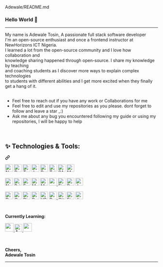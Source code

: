 Adewale/README.md
### Hello World 👋

<!--
**Tosmel2/Tosmel2** is a ✨ _special_ ✨ repository because its `README.md` (this file) appears on your GitHub profile.

Here are some ideas to get you started:

- 🔭 I’m currently working on ...
- 🌱 I graduated from ALX SE and was among top 10% talent, and I'm now a Full Stack.
- 👯 I’m looking to collaborate on ...
- 🤔 I’m looking for help with ...
- 💬 Ask me about ...
- 📫 How to reach me: ...
- 😄 Pronouns: ...
- ⚡ Fun fact: ...
-->

<hr>
My name is Adewale Tosin, A passionate full stack software developer <br>
I'm an open-source enthusiast and once a frontend instructor at NewHorizons ICT Nigeria.<br> 
I learned a lot from the open-source community and I love how collaboration and <br>
knowledge sharing happened through open-source. I share my knowledge by teaching<br> 
and coaching students as I discover more ways to explain complex technologies<br>
to students with different abilities and I get more excited when they finally get a hang of it.<br><br>
<ul dir="auto">
    <li>Feel free to reach out if you have any work or Collaborations for me </li>
   <li>Feel free to edit and use my repositories as you please. dont forget to follow and leave a star _:) </li>
    <li>Ask me about any bug you encountered following my guide or using my repositories, I will be happy to help</li>
</ul>
<br>
<!-- <b>Technologies:</b> -->

<div class="markdown-heading" dir="auto"><h2 class="heading-element" dir="auto">✨ Technologies &amp; Tools:</h2><a id="user-content--technologies--tools" class="anchor" aria-label="Permalink: ✨ Technologies &amp; Tools:" href="#-technologies--tools"><svg class="octicon octicon-link" viewBox="0 0 16 16" version="1.1" width="16" height="16" aria-hidden="true"><path d="m7.775 3.275 1.25-1.25a3.5 3.5 0 1 1 4.95 4.95l-2.5 2.5a3.5 3.5 0 0 1-4.95 0 .751.751 0 0 1 .018-1.042.751.751 0 0 1 1.042-.018 1.998 1.998 0 0 0 2.83 0l2.5-2.5a2.002 2.002 0 0 0-2.83-2.83l-1.25 1.25a.751.751 0 0 1-1.042-.018.751.751 0 0 1-.018-1.042Zm-4.69 9.64a1.998 1.998 0 0 0 2.83 0l1.25-1.25a.751.751 0 0 1 1.042.018.751.751 0 0 1 .018 1.042l-1.25 1.25a3.5 3.5 0 1 1-4.95-4.95l2.5-2.5a3.5 3.5 0 0 1 4.95 0 .751.751 0 0 1-.018 1.042.751.751 0 0 1-1.042.018 1.998 1.998 0 0 0-2.83 0l-2.5 2.5a1.998 1.998 0 0 0 0 2.83Z"></path></svg></a></div>
<p align="left" dir="auto">
<a target="_blank" rel="noopener noreferrer nofollow">
    <img alt="Next JS logo" title="Next JS" height="25" src="https://img.shields.io/badge/Next JS-282C34?logo=nextdotjs" >
</a>
 
<a target="_blank" rel="noopener noreferrer nofollow">
    <img alt="React JS logo" title="React JS" height="25" src="https://img.shields.io/badge/React JS-282C34?logo=react&amp;logoColor=61DAFB">
</a>
 
<a target="_blank" rel="noopener noreferrer nofollow">
    <img alt="TypeScript logo" title="TypeScript" height="25" src="https://img.shields.io/badge/TypeScript-282C34?logo=typescript&amp;logoColor=3178C6">
</a>
 
<a target="_blank" rel="noopener noreferrer nofollow">
    <img alt="JavaScript logo" title="JavaScript" height="25" src="https://img.shields.io/badge/JavaScript-282C34?logo=javascript&amp;logoColor=F7DF1E">
</a>
 
<a target="_blank" rel="noopener noreferrer nofollow">
    <img alt="Redux logo" title="Redux" height="25" src="https://img.shields.io/badge/Redux-282C34?logo=redux&amp;logoColor=764ABC">
</a>
 
<a target="_blank" rel="noopener noreferrer nofollow">
    <img alt="Tailwind CSS logo" title="Tailwind CSS" height="25" src="https://img.shields.io/badge/Tailwind CSS-282C34?logo=tailwindcss&amp;logoColor=06B6D4" style="max-width: 100%;">
</a>
 
<a target="_blank" rel="noopener noreferrer nofollow">
    <img alt="SASS logo" title="Sass" height="25" src="https://img.shields.io/badge/Sass-282C34?logo=sass&amp;logoColor=06B6" style="max-width: 100%;">
</a>
 
<a target="_blank" rel="noopener noreferrer nofollow">
    <img alt="Material UI logo" title="Material UI" height="25" src="https://img.shields.io/badge/Material UI-282C34?logo=mui&amp;logoColor=007FFF" style="max-width: 100%;">
</a>
 
<br>
<br>

<a target="_blank" rel="noopener noreferrer nofollow">
    <img alt="Node JS logo" title="Node JS" height="25" src="https://img.shields.io/badge/Node JS-282C34?logo=node.js&amp;logoColor=339933" style="max-width: 100%;">
</a>
 
<a target="_blank" rel="noopener noreferrer nofollow">
    <img alt="Prisma logo" title="Prisma" height="25" src="https://img.shields.io/badge/Prisma-282C34?logo=prisma" style="max-width: 100%;">
</a>
 
<a target="_blank" rel="noopener noreferrer nofollow">
    <img alt="Express JS logo" title="Express JS" height="25" src="https://img.shields.io/badge/Express JS-282C34?logo=express&amp;logoColor=000000" style="max-width: 100%;">
</a>
 
<a target="_blank" rel="noopener noreferrer nofollow">
    <img alt="MongoDB logo" title="MongoDB" height="25" src="https://img.shields.io/badge/MongoDB-282C34?logo=mongodb&amp;logoColor=47A248" style="max-width: 100%;">
</a>
 
<a target="_blank" rel="noopener noreferrer nofollow">
    <img alt="MySQL logo" title="MySQL" height="25" src="https://img.shields.io/badge/MySQL-282C34?logo=mysql&amp;logoColor=4169" style="max-width: 100%;">
</a>

<a href="https://www.postgresql.org/" target="_blank">
  <img src="https://img.shields.io/badge/PostgreSQL-282C34?logo=postgresql&logoColor=4169E1" height="25" />
</a>
 
<a target="_blank" rel="noopener noreferrer nofollow">
    <img alt="Firebase logo" title="Firebase" height="25" src="https://img.shields.io/badge/Firebase-282C34?logo=firebase&amp;logoColor=F24E1E" style="max-width: 100%;">
</a>
 
<a target="_blank" rel="noopener noreferrer nofollow">
    <img alt="Passport JS logo" title="Passport JS" height="25" src="https://img.shields.io/badge/Passport JS-282C34?logo=passport&amp;logoColor=34E27A" style="max-width: 100%;">
</a>
  
<a target="_blank" rel="noopener noreferrer nofollow">
    <img alt="Jest logo" title="Jest" height="25" src="https://img.shields.io/badge/Jest-282C34?logo=jest&amp;logoColor=FF6C37" style="max-width: 100%;">
</a>
 

 
<br>
<br>

<a target="_blank" rel="noopener noreferrer nofollow">
    <img alt="Docker logo" title="Docker" height="25" src="https://img.shields.io/badge/Docker-282C34?logo=docker&amp;logoColor=2496ED" style="max-width: 100%;">
</a>
 
<a target="_blank" rel="noopener noreferrer nofollow">
    <img alt="Google Cloud logo" title="Google Cloud" height="25" src="https://img.shields.io/badge/Google Cloud-282C34?logo=googlecloud&amp;logoColor=" style="max-width: 100%;">
</a>
 
<a target="_blank" rel="noopener noreferrer nofollow">
    <img alt="Digital Ocean logo" title="Digital Ocean" height="25" src="https://img.shields.io/badge/Digital Ocean-282C34?logo=digitalocean&amp;logoColor=0080FF" style="max-width: 100%;">
</a>

<a target="_blank" rel="noopener noreferrer nofollow">
    <img alt="Babel logo" title="Babel" height="25" src="https://img.shields.io/badge/Babel-282C34?logo=babel&amp;logoColor=F7DF1E" style="max-width: 100%;">
</a>
 
<a target="_blank" rel="noopener noreferrer nofollow">
    <img alt="VS Code logo" title="VS Code" height="25" src="https://img.shields.io/badge/VS Code-282C34?logo=visualstudiocode&amp;logoColor=007ACC" style="max-width: 100%;">
</a>
 
 
<a target="_blank" rel="noopener noreferrer nofollow" href="/">
    <img alt="Postman logo" title="Postman" height="25" src="https://img.shields.io/badge/Postman-282C34?logo=postman&amp;logoColor=FF6C37" style="max-width: 100%;">
</a>
 
<a target="_blank" rel="noopener noreferrer nofollow">
    <img alt="Git logo" title="Git" height="25" src="https://img.shields.io/badge/Git-282C34?logo=git&amp;logoColor=F05032" style="max-width: 100%;">
</a>
 
<a target="_blank" rel="noopener noreferrer nofollow">
    <img alt="Figma logo" title="Figma" height="25" src="https://img.shields.io/badge/Figma-282C34?logo=figma&amp;logoColor=F24E1E" style="max-width: 100%;">
</a>
 
<a target="_blank" rel="noopener noreferrer nofollow" href="/">
    <img alt="Jira logo" title="Jira" height="25" src="https://img.shields.io/badge/Jira-282C34?logo=jirasoftware&amp;logoColor=0052CC" style="max-width: 100%;"></a>
</p><br>

<strong>Currently Learning:</strong><br>
<b>

<a href="https://www.oracle.com/java/" target="_blank">
  <img src="https://img.shields.io/badge/Java-%23ED8B00.svg?style=for-the-badge&logo=java&logoColor=white" height="28" />
</a>

 <a target="_blank" rel="noopener noreferrer nofollow" href="https://angular.io/">
  <img src="https://img.shields.io/badge/Angular-282C34?logo=angular&logoColor=DD0031" alt="Angular logo" title="Angular" height="25" />
</a>

<a href="https://vuejs.org/" target="_blank">
  <img src="https://img.shields.io/badge/Vue.js-35495E.svg?style=for-the-badge&logo=vue.js&logoColor=4FC08D" height="28" />
</a>

   
<br><br>
Cheers,<br>
Adewale Tosin
    
<hr> 
</b></article>
  </div>
</div>

